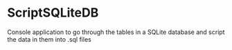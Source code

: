 # ScriptSQLiteDB
Console application to go through the tables in a SQLite database and script the data in them into .sql files
